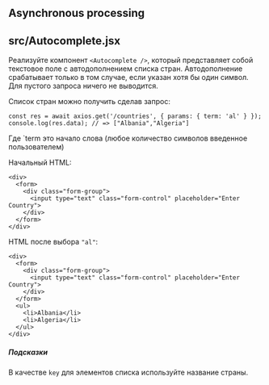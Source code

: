## Asynchronous processing

## src/Autocomplete.jsx

Реализуйте компонент `<Autocomplete />`, который представляет собой текстовое поле с автодополнением списка стран. Автодополнение срабатывает только в том случае, если указан хотя бы один символ. Для пустого запроса ничего не выводится.

[basic example]: https://github.com/alex-ismailov/git-imgs/blob/master/basic%20example.png

Список стран можно получить сделав запрос:

```
const res = await axios.get('/countries', { params: { term: 'al' } });
console.log(res.data); // => ["Albania","Algeria"]
```

Где `term это начало слова (любое количество символов введенное пользователем)


Начальный HTML:

```
<div>
  <form>
    <div class="form-group">
      <input type="text" class="form-control" placeholder="Enter Country">
    </div>
  </form>
</div>
```

HTML после выбора `"al"`:

```
<div>
  <form>
    <div class="form-group">
      <input type="text" class="form-control" placeholder="Enter Country">
    </div>
  </form>
  <ul>
    <li>Albania</li>
    <li>Algeria</li>
  </ul>
</div>
```

##### Подсказки

В качестве `key` для элементов списка используйте название страны.

